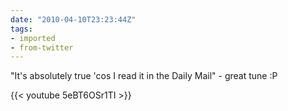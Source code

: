 ```yaml
---
date: "2010-04-10T23:23:44Z"
tags:
- imported
- from-twitter
---
```

"It's absolutely true 'cos I read it in the Daily Mail" - great tune :P 

{{< youtube 5eBT6OSr1TI >}}

